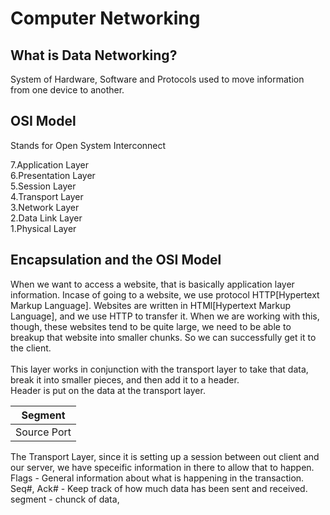 # Computer Networking

## What is Data Networking?
System of Hardware, Software and Protocols used to move information from one device to another.

## OSI Model
Stands for Open System Interconnect

7.Application Layer<br>6.Presentation Layer<br>5.Session Layer<br>4.Transport Layer<br>3.Network Layer<br>2.Data Link Layer<br>1.Physical Layer<br>

## Encapsulation and the OSI Model

When we want to access a website, that is basically application layer information. Incase of going to a website, we use protocol HTTP[Hypertext Markup Language].
Websites are written in HTMl[Hypertext Markup Language], and we use HTTP to transfer it. When we are working with this, though, these websites tend to be quite large, we need to be able to breakup that website into smaller chunks. So we can successfully get it to the client.
<br><br>
This layer works in conjunction with the transport layer to take that data, break it into smaller pieces, and then add it to a header.<br>
Header is put on the data at the transport layer.<br>

|Segment|
| -------------------------------------------------------------------- |
| Source Port | Destination Port | Flags | Seq# | Ack# | Payload[Data] |


The Transport Layer, since it is setting up a session between out client and our server, we have speceific information in there to allow that to happen.<br>
Flags - General information about what is happening in the transaction.
Seq#, Ack# - Keep track of how much data has been sent and received.
segment - chunck of data,



